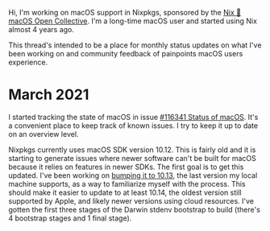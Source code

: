 Hi, I'm working on macOS support in Nixpkgs, sponsored by the
[Nix 🖤 macOS Open Collective](https://opencollective.com/nix-macos).
I'm a long-time macOS user and started using Nix almost 4 years ago.

This thread's intended to be a place for monthly status updates on what
I've been working on and community feedback of painpoints macOS users
experience.

# March 2021

I started tracking the state of macOS in issue
[#116341 Status of macOS](https://github.com/NixOS/nixpkgs/issues/116341).
It's a convenient place to keep track of known issues. I try to keep it
up to date on an overview level.

Nixpkgs currently uses macOS SDK version 10.12. This is fairly old and it
is starting to generate issues where newer software can't be built for
macOS because it relies on features in newer SDKs. The first goal is to
get this updated. I've been working on
[bumping it to 10.13](https://github.com/toonn/Nixpkgs/tree/apple_sdk-bump),
the last version my local machine supports, as a way to familiarize myself
with the process. This should make it easier to update to at least 10.14,
the oldest version still supported by Apple, and likely newer versions using
cloud resources. I've gotten the first three stages of the Darwin stdenv
bootstrap to build (there's 4 bootstrap stages and 1 final stage).
